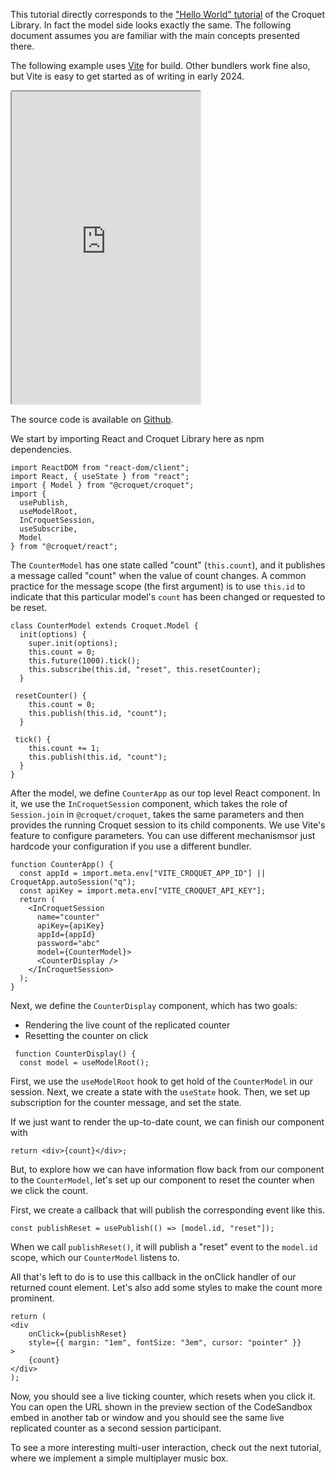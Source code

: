 This tutorial directly corresponds to the ["Hello World" tutorial](../croquet/tutorial-1_1_hello_world.html) of the Croquet Library. In fact the model side looks exactly the same. The following document assumes you are familiar with the main concepts presented there.

The following example uses [Vite](https://vitejs.dev) for build. Other bundlers work fine also, but Vite is easy to get started as of writing in early 2024.

<iframe src="https://../../react-croquet-counter"
     style="width:60%; height:500px; border:1; border-radius: 4px; overflow:hidden;"
></iframe>

The source code is available on [Github](https://github.com/croquet/react-croquet-counter).

We start by importing React and Croquet Library here as npm dependencies.

```
import ReactDOM from "react-dom/client";
import React, { useState } from "react";
import { Model } from "@croquet/croquet";
import {
  usePublish,
  useModelRoot,
  InCroquetSession,
  useSubscribe,
  Model
} from "@croquet/react";
```

The `CounterModel` has one state called "count" (`this.count`), and it publishes a message called "count" when the value of count changes. A common practice for the message scope (the first argument) is to use `this.id` to indicate that this particular model's `count` has been changed or requested to be reset.

```
class CounterModel extends Croquet.Model {
  init(options) {
    super.init(options);
    this.count = 0;
    this.future(1000).tick();
    this.subscribe(this.id, "reset", this.resetCounter);
  }

 resetCounter() {
    this.count = 0;
    this.publish(this.id, "count");
  }

 tick() {
    this.count += 1;
    this.publish(this.id, "count");
  }
}
```

After the model, we define `CounterApp` as our top level React component. In it, we use the `InCroquetSession` component, which takes the role of `Session.join` in `@croquet/croquet`, takes the same parameters and then provides the running Croquet session to its child components. We use Vite's feature to configure parameters. You can use different mechanismsor just hardcode your configuration if you use a different bundler.

```
function CounterApp() {
  const appId = import.meta.env["VITE_CROQUET_APP_ID"] || CroquetApp.autoSession("q");
  const apiKey = import.meta.env["VITE_CROQUET_API_KEY"];
  return (
    <InCroquetSession
      name="counter"
      apiKey={apiKey}
      appId={appId}
      password="abc"
      model={CounterModel}>
      <CounterDisplay />
    </InCroquetSession>
  );
}
```

Next, we define the `CounterDisplay` component, which has two goals:

 - Rendering the live count of the replicated counter
 - Resetting the counter on click

```
 function CounterDisplay() {
  const model = useModelRoot();
```

First, we use the `useModelRoot` hook to get hold of the `CounterModel` in our session.
Next, we create a state with the `useState` hook. Then, we set up subscription for the counter message, and set the state.

If we just want to render the up-to-date count, we can finish our component with

```
return <div>{count}</div>;
```

But, to explore how we can have information flow back from our component to the `CounterModel`, let's set up our component to reset the counter when we click the count.

First, we create a callback that will publish the corresponding event like this.

```
const publishReset = usePublish(() => [model.id, "reset"]);
```

When we call `publishReset()`, it will publish a "reset" event to the `model.id` scope, which our `CounterModel` listens to.

All that's left to do is to use this callback in the onClick handler of our returned count element. Let's also add some styles to make the count more prominent.

```
return (
<div
    onClick={publishReset}
    style={{ margin: "1em", fontSize: "3em", cursor: "pointer" }}
>
    {count}
</div>
);
```

Now, you should see a live ticking counter, which resets when you click it. You can open the URL shown in the preview section of the CodeSandbox embed in another tab or window and you should see the same live replicated counter as a second session participant.

To see a more interesting multi-user interaction, check out the next tutorial, where we implement a simple multiplayer music box.

